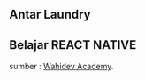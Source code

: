 ## Antar Laundry
## Belajar REACT NATIVE

sumber : [Wahidev Academy](https://www.youtube.com/channel/UCXsAaDHG8E4PN3rIHGaZ4XQ).